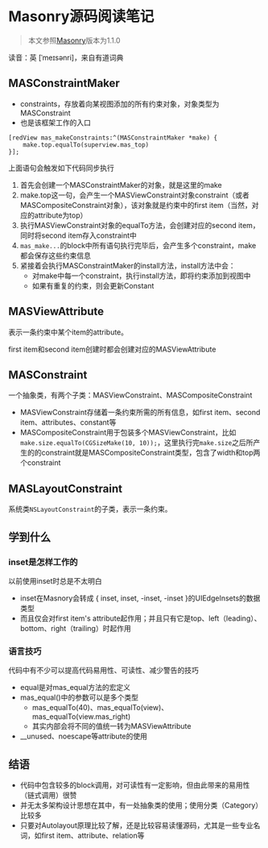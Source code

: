 # Masonry源码阅读笔记

> 本文参照[Masonry](https://github.com/SnapKit/Masonry)版本为1.1.0

读音：英 [ˈmeɪsənri]，来自有道词典

## MASConstraintMaker

- constraints，存放着向某视图添加的所有约束对象，对象类型为MASConstraint
- 也是该框架工作的入口

```
[redView mas_makeConstraints:^(MASConstraintMaker *make) {
	make.top.equalTo(superview.mas_top)
}];
```

上面语句会触发如下代码同步执行

1. 首先会创建一个MASConstraintMaker的对象，就是这里的make
2. make.top这一句，会产生一个MASViewConstraint对象constraint（或者MASCompositeConstraint对象），该对象就是约束中的first item（当然，对应的attribute为top）
3. 执行MASViewConstraint对象的equalTo方法，会创建对应的second item，同时将second item存入constraint中
4. `mas_make...`的block中所有语句执行完毕后，会产生多个constraint，make都会保存这些约束信息
5. 紧接着会执行MASConstraintMaker的install方法，install方法中会：
	- 对make中每一个constraint，执行install方法，即将约束添加到视图中
	- 如果有重复的约束，则会更新Constant

## MASViewAttribute
表示一条约束中某个item的attribute。

first item和second item创建时都会创建对应的MASViewAttribute

## MASConstraint
一个抽象类，有两个子类：MASViewConstraint、MASCompositeConstraint

- MASViewConstraint存储着一条约束所需的所有信息，如first item、second item、attributes、constant等
- MASCompositeConstraint用于包装多个MASViewConstraint，比如`make.size.equalTo(CGSizeMake(10, 10));`，这里执行完`make.size`之后所产生的的constraint就是MASCompositeConstraint类型，包含了width和top两个constraint

## MASLayoutConstraint

系统类`NSLayoutConstraint`的子类，表示一条约束。
## 学到什么

### inset是怎样工作的
以前使用inset时总是不太明白

- inset在Masnory会转成 { inset, inset, -inset, -inset }的UIEdgeInsets的数据类型
- 而且仅会对first item's attribute起作用；并且只有它是top、left（leading）、bottom、right（trailing）时起作用

### 语言技巧

代码中有不少可以提高代码易用性、可读性、减少警告的技巧

- equal是对mas_equal方法的宏定义
- mas_equal()中的参数可以是多个类型
	- mas\_equalTo(40)、mas\_equalTo(view)、mas\_equalTo(view.mas_right)
	- 其实内部会将不同的值统一转为MASViewAttribute
- __unused、noescape等attribute的使用

## 结语

- 代码中包含较多的block调用，对可读性有一定影响，但由此带来的易用性（链式调用）很赞
- 并无太多架构设计思想在其中，有一处抽象类的使用；使用分类（Category）比较多
- 只要对Autolayout原理比较了解，还是比较容易读懂源码，尤其是一些专业名词，如first item、attribute、relation等



